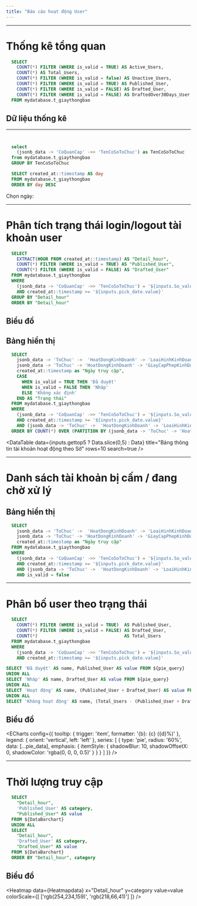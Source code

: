 ```yaml
---
title: "Báo cáo hoạt động User"
---
```


---
# Thống kê tổng quan <Info description="Thông tin thống kê tổng quan" />

```sql summaryStatistics
  SELECT
    COUNT(*) FILTER (WHERE is_valid = TRUE) AS Active_Users,
    COUNT(*) AS Total_Users,
    COUNT(*) FILTER (WHERE is_valid = false) AS Unactive_Users,
    COUNT(*) FILTER (WHERE is_valid = TRUE) AS Published_User,
    COUNT(*) FILTER (WHERE is_valid = FALSE) AS Drafted_User,
    COUNT(*) FILTER (WHERE is_valid = FALSE) AS DraftedOver30Days_User
  FROM mydatabase.t_giaythongbao
```
## Dữ liệu thống kê
<BigValue 
  data={summaryStatistics} 
  value=Total_Users
  fmt=num1k
  title="👥 Tổng số user"
/>
<BigValue 
  data={summaryStatistics} 
  value=Active_Users
  fmt=num1k
  comparison=Total_Users
  title="🟢 User đang hoạt động (Active)"
  comparisonFmt=pct0
  comparisonTitle="User"
/>
<BigValue 
  data={summaryStatistics} 
  value=Unactive_Users
  fmt=num1k
  comparison=Total_Users
  title="🔴 User bị cấm (Banned)"
  comparisonFmt=pct0
  comparisonTitle="User"
/>
<BigValue 
  data={summaryStatistics} 
  value=Published_User
  title="🕓 User đăng nhập hôm nay"
  comparison=Total_Users
  fmt=num1k
  comparisonFmt=pct0
  comparisonTitle="User"
/>
<BigValue 
  data={summaryStatistics} 
  value=Drafted_User
  title="🔐 User đăng xuất hôm nay"
  comparison=Total_Users
  fmt=num1k
  comparisonFmt=pct0
  comparisonTitle="User"
/>
<BigValue 
  data={summaryStatistics} 
  value=DraftedOver30Days_User
  title="⚠️ User chưa hoạt động > 30 ngày"
  fmt=num1k
  comparisonFmt=pct0
  comparisonTitle="User"
/>

---
# 

```sql getdata
  select
    (jsonb_data -> 'CoQuanCap' ->> 'TenCoSoToChuc') as TenCoSoToChuc
  from mydatabase.t_giaythongbao
  GROUP BY TenCoSoToChuc
```

```sql date
  SELECT created_at::timestamp AS day
  FROM mydatabase.t_giaythongbao
  ORDER BY day DESC
```

<Dropdown 
  data={getdata} 
  name=So_value
  value=TenCoSoToChuc 
  title="Chọn sở:"
  defaultValue="Sở Xây dựng tỉnh Bắc Ninh"
/>
Chọn ngày:
<DateInput
  name=pick_date 
  data={date}
  dates=day
/>

---
# Phân tích trạng thái login/logout tài khoản user <Info description="Phân tích trạng thái login/logout tài khoản của user theo sở" />

```sql DataBarchart
  SELECT
    EXTRACT(HOUR FROM created_at::timestamp) AS "Detail_hour",
    COUNT(*) FILTER (WHERE is_valid = TRUE) AS "Published_User",
    COUNT(*) FILTER (WHERE is_valid = FALSE) AS "Drafted_User"
  FROM mydatabase.t_giaythongbao
  WHERE 
    (jsonb_data -> 'CoQuanCap' ->> 'TenCoSoToChuc') = '${inputs.So_value.value}'
    AND created_at::timestamp >= '${inputs.pick_date.value}'
  GROUP BY "Detail_hour"
  ORDER BY "Detail_hour"
```

## Biểu đồ
<Grid cols=2 >
  <Chart data={DataBarchart} title="BarChart + Line Chart" >
      <Bar y=Drafted_User/>
      <Line y=Published_User/>
  </Chart>
  <BarChart 
    data={DataBarchart} 
    x=Detail_hour 
    y=Drafted_User
    y2=Published_User  
    title="BarChart" 
  />
</Grid>

## Bảng hiển thị
<TextInput
  name=username
  title="Tìm theo Username:"
  defaultValue="%"
/>
<Checkbox
    title="Top 5" 
    name=gettop5
/>
<Info description="5 tài khoản có lượng truy cập cao nhất" />

```sql Data
  SELECT
    jsonb_data -> 'ToChuc' ->  'HoatDongKinhDoanh' -> 'LoaiHinhKinhDoanh' -> 0 ->> 'username' AS "Tên người dùng",
    jsonb_data -> 'ToChuc' -> 'HoatDongKinhDoanh' -> 'GiayCapPhepKinhDoanh' ->> 'NgayCap' AS "Thời gian hoạt động",
    created_at::timestamp as "Ngày truy cập", 
    CASE 
      WHEN is_valid = TRUE THEN 'Đã duyệt'
      WHEN is_valid = FALSE THEN 'Nháp'
      ELSE 'Không xác định'
    END AS "Trạng thái"
  FROM mydatabase.t_giaythongbao
  WHERE 
    (jsonb_data -> 'CoQuanCap' ->> 'TenCoSoToChuc') = '${inputs.So_value.value}'
    AND created_at::timestamp >= '${inputs.pick_date.value}' 
    AND (jsonb_data -> 'ToChuc' ->  'HoatDongKinhDoanh' -> 'LoaiHinhKinhDoanh' -> 0 ->> 'username') like '${inputs.username}'
  ORDER BY COUNT(*) OVER (PARTITION BY (jsonb_data -> 'ToChuc' -> 'HoatDongKinhDoanh' -> 'LoaiHinhKinhDoanh' -> 0 ->> 'username')) DESC;
```

<DataTable 
data={inputs.gettop5 ? Data.slice(0,5) : Data}
title="Bảng thông tin tài khoản hoạt động theo Sở"
rows=10
search=true
/>

---
# Danh sách tài khoản bị cấm / đang chờ xử lý <Info description="Danh sách thông tin tài khoản bị cấm hoặc đang chờ xử lý" />

## Bảng hiển thị
<TextInput
  name=username_ban
  title="Tìm theo Username:"
  defaultValue="%"
/>

```sql DataUserban
  SELECT
    jsonb_data -> 'ToChuc' ->  'HoatDongKinhDoanh' -> 'LoaiHinhKinhDoanh' -> 0 ->> 'username' AS "Tên người dùng",
    jsonb_data -> 'ToChuc' -> 'HoatDongKinhDoanh' -> 'GiayCapPhepKinhDoanh' ->> 'NgayCap' AS "Thời gian hoạt động",
    created_at::timestamp as "Ngày truy cập"
  FROM mydatabase.t_giaythongbao
  WHERE 
    (jsonb_data -> 'CoQuanCap' ->> 'TenCoSoToChuc') = '${inputs.So_value.value}'
    AND created_at::timestamp >= '${inputs.pick_date.value}' 
    AND (jsonb_data -> 'ToChuc' ->  'HoatDongKinhDoanh' -> 'LoaiHinhKinhDoanh' -> 0 ->> 'username') like '${inputs.username_ban}'
    AND is_valid = false
```

<DataTable 
data={DataUserban}
title="Bảng thông tin tài khoản bị cấm / đang chờ xử lý"
rows=10
search=true
/>

---
# Phân bố user theo trạng thái

```sql pie_query
  SELECT
    COUNT(*) FILTER (WHERE is_valid = TRUE)  AS Published_User,
    COUNT(*) FILTER (WHERE is_valid = FALSE) AS Drafted_User,
    COUNT(*)                                 AS Total_Users
  FROM mydatabase.t_giaythongbao
  WHERE 
    (jsonb_data -> 'CoQuanCap' ->> 'TenCoSoToChuc') = '${inputs.So_value.value}'
    AND created_at::timestamp >= '${inputs.pick_date.value}'
```

```sql pie_data
SELECT 'Đã duyệt' AS name, Published_User AS value FROM ${pie_query}
UNION ALL
SELECT 'Nháp' AS name, Drafted_User AS value FROM ${pie_query}
UNION ALL
SELECT 'Hoạt động' AS name, (Published_User + Drafted_User) AS value FROM ${pie_query}
UNION ALL
SELECT 'Không hoạt động' AS name, (Total_Users - (Published_User + Drafted_User)) AS value FROM ${pie_query}
```

## Biểu đồ
<ECharts config={{
  tooltip: {
    trigger: 'item',
    formatter: '{b}: {c} ({d}%)'
  },
  legend: {
    orient: 'vertical',
    left: 'left'
  },
  series: [
    {
      type: 'pie',
      radius: '60%',
      data: [...pie_data],
      emphasis: {
        itemStyle: {
          shadowBlur: 10,
          shadowOffsetX: 0,
          shadowColor: 'rgba(0, 0, 0, 0.5)'
        }
      }
    }
  ]
}} />

---
# Thời lượng truy cập <Info description="Heatmap hiển thị thông tin lượng truy cập" />

```sql Heatmapdata
  SELECT 
    "Detail_hour",
    'Published_User' AS category,
    "Published_User" AS value
  FROM ${DataBarchart}
  UNION ALL
  SELECT 
    "Detail_hour",
    'Drafted_User' AS category,
    "Drafted_User" AS value
  FROM ${DataBarchart}
  ORDER BY "Detail_hour", category
```

## Biểu đồ
<Heatmap
  data={Heatmapdata}
  x="Detail_hour"
  y=category
  value=value
  colorScale={[
    ['rgb(254,234,159)', 'rgb(218,66,41)']
  ]}
/>
